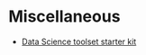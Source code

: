 # Miscellaneous

- [Data Science toolset starter kit](https://towardsdatascience.com/data-scientists-starter-pack-32ef08f7829c)